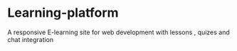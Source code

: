 # Learning-platform
A responsive E-learning site for web development with lessons , quizes and chat integration
